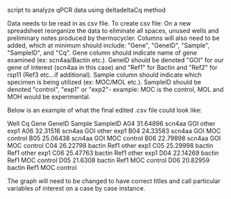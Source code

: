 script to analyze qPCR data using deltadeltaCq method

Data needs to be read in as csv file. To create csv file: On a new spreadsheet reorganize the data to eliminate all spaces, unused wells and preliminary notes produced by thermocycler. Columns will also need to be added, which at minimum should include: "Gene", "GeneID", "Sample", "SampleID", and "Cq". Gene column should indicate name of gene examined (ex: scn4aa/Bactin etc.). GeneID should be denoted "GOI" for our gene of interest (scn4aa in this case) and "Ref1" for Bactin and "Ref2" for rsp11 (Ref3 etc...if additional). Sample column should indicate which specimen is being utilized (ex: MOC/MOL etc.). SampleID should be denoted "control", "exp1" or "exp2"- example: MOC is the control, MOL and MOH would be experimental.

Below is an example of what the final edited .csv file could look like:

Well	Cq	Gene	GeneID	Sample 	SampleID
A04	31.64896	scn4aa	GOI	other	exp1
A06	32.31516	scn4aa	GOI	other	exp1
B04	24.33583	scn4aa	GOI	MOC	control
B05	25.06438	scn4aa	GOI	MOC	control
B06	22.79898	scn4aa	GOI	MOC	control
C04	26.22798	bactin	Ref1	other	exp1
C05	25.29998	bactin	Ref1	other	exp1
C06	25.47763	bactin	Ref1	other	exp1
D04	22.14269	bactin	Ref1	MOC	control
D05	21.6308	bactin Ref1	MOC	control
D06	20.82959 bactin	Ref1	MOC	control

The graph will need to be changed to have correct titles and call particular variables of interest on a case by case instance.
